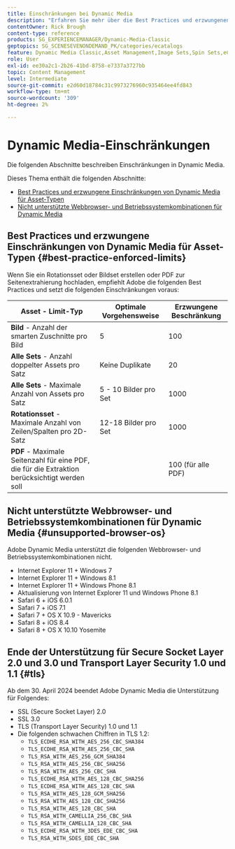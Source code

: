 ```yaml
---
title: Einschränkungen bei Dynamic Media
description: "Erfahren Sie mehr über die Best Practices und erzwungenen Einschränkungen beim Erstellen eines Bildsets oder eines Rotationssets oder beim Hochladen einer PDF. Erfahren Sie auch mehr über nicht unterstützte Webbrowser- und Betriebssystemkombinationen für Dynamic Media."
contentOwner: Rick Brough
content-type: reference
products: SG_EXPERIENCEMANAGER/Dynamic-Media-Classic
geptopics: SG_SCENESEVENONDEMAND_PK/categories/ecatalogs
feature: Dynamic Media Classic,Asset Management,Image Sets,Spin Sets,eCatalog
role: User
exl-id: ee30a2c1-2b26-41bd-8758-e7337a3727bb
topic: Content Management
level: Intermediate
source-git-commit: e2d60d18784c31c9973276960c935464ee4fd843
workflow-type: tm+mt
source-wordcount: '309'
ht-degree: 2%

---
```


# Dynamic Media-Einschränkungen

Die folgenden Abschnitte beschreiben Einschränkungen in Dynamic Media.

Dieses Thema enthält die folgenden Abschnitte:

* [Best Practices und erzwungene Einschränkungen von Dynamic Media für Asset-Typen](#best-practice-enforced-limits)
* [Nicht unterstützte Webbrowser- und Betriebssystemkombinationen für Dynamic Media](#unsupported-browser-os)

## Best Practices und erzwungene Einschränkungen von Dynamic Media für Asset-Typen {#best-practice-enforced-limits}

Wenn Sie ein Rotationsset oder Bildset erstellen oder PDF zur Seitenextrahierung hochladen, empfiehlt Adobe die folgenden Best Practices und setzt die folgenden Einschränkungen voraus:

| Asset - Limit-Typ | Optimale Vorgehensweise | Erzwungene Beschränkung |
| --- | --- | --- |
| **Bild** - Anzahl der smarten Zuschnitte pro Bild | 5 | 100 |
| **Alle Sets** - Anzahl doppelter Assets pro Satz | Keine Duplikate | 20 |
| **Alle Sets** - Maximale Anzahl von Assets pro Satz | 5 - 10 Bilder pro Set | 1000 |
| **Rotationsset** - Maximale Anzahl von Zeilen/Spalten pro 2D-Satz | 12-18 Bilder pro Set | 1000 |
| **PDF** - Maximale Seitenzahl für eine PDF, die für die Extraktion berücksichtigt werden soll |  | 100 (für alle PDF) |

<!-- See also [Dynamic Media limitations](/help/using/assets/limitations.md). -->

## Nicht unterstützte Webbrowser- und Betriebssystemkombinationen für Dynamic Media {#unsupported-browser-os}

<!-- CQDOC-19433 -->

Adobe Dynamic Media unterstützt die folgenden Webbrowser- und Betriebssystemkombinationen nicht.

* Internet Explorer 11 + Windows 7
* Internet Explorer 11 + Windows 8.1
* Internet Explorer 11 + Windows Phone 8.1
* Aktualisierung von Internet Explorer 11 und Windows Phone 8.1
* Safari 6 + iOS 6.0.1
* Safari 7 + iOS 7.1
* Safari 7 + OS X 10.9 - Mavericks
* Safari 8 + iOS 8.4
* Safari 8 + OS X 10.10 Yosemite

## Ende der Unterstützung für Secure Socket Layer 2.0 und 3.0 und Transport Layer Security 1.0 und 1.1 {#tls}

<!-- CQDOC-19433 (original ticket)
and CQDOC-19792 (removed as per this ticket December 5, 2022) -->

Ab dem 30. April 2024 beendet Adobe Dynamic Media die Unterstützung für Folgendes:

* SSL (Secure Socket Layer) 2.0
* SSL 3.0
* TLS (Transport Layer Security) 1.0 und 1.1
* Die folgenden schwachen Chiffren in TLS 1.2:
   * `TLS_ECDHE_RSA_WITH_AES_256_CBC_SHA384`
   * `TLS_ECDHE_RSA_WITH_AES_256_CBC_SHA`
   * `TLS_RSA_WITH_AES_256_GCM_SHA384`
   * `TLS_RSA_WITH_AES_256_CBC_SHA256`
   * `TLS_RSA_WITH_AES_256_CBC_SHA`
   * `TLS_ECDHE_RSA_WITH_AES_128_CBC_SHA256`
   * `TLS_ECDHE_RSA_WITH_AES_128_CBC_SHA`
   * `TLS_RSA_WITH_AES_128_GCM_SHA256`
   * `TLS_RSA_WITH_AES_128_CBC_SHA256`
   * `TLS_RSA_WITH_AES_128_CBC_SHA`
   * `TLS_RSA_WITH_CAMELLIA_256_CBC_SHA`
   * `TLS_RSA_WITH_CAMELLIA_128_CBC_SHA`
   * `TLS_ECDHE_RSA_WITH_3DES_EDE_CBC_SHA`
   * `TLS_RSA_WITH_SDES_EDE_CBC_SHA`

